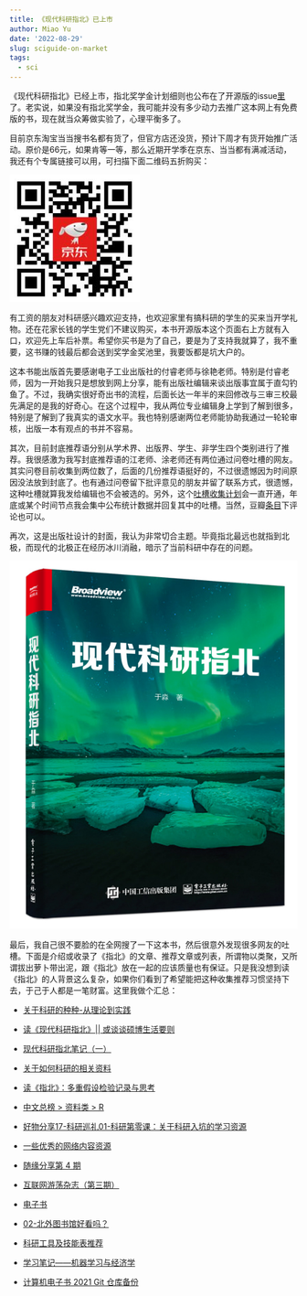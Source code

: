 ```yaml
---
title: 《现代科研指北》已上市
author: Miao Yu
date: '2022-08-29'
slug: sciguide-on-market
tags:
  - sci
---
```


《现代科研指北》已经上市，指北奖学金计划细则也公布在了开源版的issue[里](https://github.com/yufree/sciguide/issues/13)了。老实说，如果没有指北奖学金，我可能并没有多少动力去推广这本网上有免费版的书，现在就当众筹做实验了，心理平衡多了。

目前京东淘宝当当搜书名都有货了，但官方店还没货，预计下周才有货开始推广活动。原价是66元，如果肯等一等，那么近期开学季在京东、当当都有满减活动，我还有个专属链接可以用，可扫描下面二维码五折购买：

![](images/WechatIMG1130.jpeg)

有工资的朋友对科研感兴趣欢迎支持，也欢迎家里有搞科研的学生的买来当开学礼物。还在花家长钱的学生党们不建议购买，本书开源版本这个页面右上方就有入口，欢迎先上车后补票。希望你买书是为了自己，要是为了支持我就算了，我不重要，这书赚的钱最后都会送到奖学金奖池里，我要饭都是坑大户的。

这本书能出版首先要感谢电子工业出版社的付睿老师与徐艳老师。特别是付睿老师，因为一开始我只是想放到网上分享，能有出版社编辑来谈出版事宜属于直勾钓鱼了。不过，我确实很好奇出书的流程，后面长达一年半的来回修改与三审三校最先满足的是我的好奇心。在这个过程中，我从两位专业编辑身上学到了解到很多，特别是了解到了我真实的语文水平。我也特别感谢两位老师能协助我通过一轮轮审核，出版一本有观点的书并不容易。

其次，目前封底推荐语分别从学术界、出版界、学生、非学生四个类别进行了推荐。我很感激为我写封底推荐语的江老师、涂老师还有两位通过问卷吐槽的网友。其实问卷目前收集到两位数了，后面的几份推荐语挺好的，不过很遗憾因为时间原因没法放到封底了。也有通过问卷留下批评意见的朋友并留了联系方式，很遗憾，这种吐槽就算我发给编辑也不会被选的。另外，这个[吐槽收集计划](https://wj.qq.com/s2/10408005/9374/)会一直开通，年底或某个时间节点我会集中公布统计数据并回复其中的吐槽。当然，豆瓣[条目](https://book.douban.com/subject/36078034/)下评论也可以。

再次，这是出版社设计的封面，我认为非常切合主题。毕竟指北最远也就指到北极，而现代的北极正在经历冰川消融，暗示了当前科研中存在的问题。

![](images/WechatIMG943.jpeg)

最后，我自己很不要脸的在全网搜了一下这本书，然后很意外发现很多网友的吐槽。下面是介绍或收录了《指北》的文章、推荐文章或列表，所谓物以类聚，又所谓拔出萝卜带出泥，跟《指北》放在一起的应该质量也有保证。只是我没想到读《指北》的人背景这么复杂，如果你们看到了希望能把这种收集推荐习惯坚持下去，于己于人都是一笔财富。这里我做个汇总：

- [关于科研的种种-从理论到实践](https://zhuanlan.zhihu.com/p/513765150)

- [读《现代科研指北》|| 或谈谈硕博生活要则](https://www.jianshu.com/p/8ea4bd7577c2)

- [现代科研指北笔记（一）](https://blog.csdn.net/mojujiang/article/details/110819846)

- [关于如何科研的相关资料](https://zxl19.github.io/academic-guide/)

- [读《指北》：多重假设检验记录与思考](https://shixiangwang.github.io/blog/multiple-stats-testing-and-thinking/)

- [中文总榜 > 资料类 > R](https://github.com/Tirklee/GitHub-Chinese-Top-Charts/blob/4ddb578f1696f4160a2ec52cfe0a8081dcdc1f93/content/charts/overall/knowledge/R.md)

- [好物分享17-科研巡礼01-科研第零课：关于科研入坑的学习资源](https://cloud.tencent.com/developer/article/1920316)

- [一些优秀的网络内容资源](https://idushu.com/%E4%B8%80%E4%BA%9B%E4%BC%98%E7%A7%80%E7%9A%84%E7%BD%91%E7%BB%9C%E5%86%85%E5%AE%B9%E8%B5%84%E6%BA%90/)

- [随缘分享第 4 期](https://xuanwo.io/2021/01-share-with-luck-4th/)

- [互联网游荡杂志（第三期）](https://chowdera.com/2021/12/202112171111551186.html)

- [电子书](https://github.com/dingeral/net_note/blob/86e75b2f4a444413313ec01888ef0059d3215b72/docs/%E8%BD%A6%E5%BA%93/%E7%94%B5%E5%AD%90%E4%B9%A6.md)

- [02-北外图书馆好看吗？](https://github.com/mugpeng/second_brain/blob/48e29037131a8f5fb81116f6d73c5b39434922c3/docs/02-%E5%8C%97%E5%A4%96%E5%9B%BE%E4%B9%A6%E9%A6%86%E5%A5%BD%E7%9C%8B%E5%90%97%EF%BC%9F.md)

- [科研工具及技能表推荐](https://github.com/MLNBA-Lab/DataCollection2Public/blob/1ece83ca3d1e2009cc5c8c25b7cdf8100fae47bf/%E7%A7%91%E7%A0%94%E6%96%B9%E6%B3%95%E5%8F%8A%E5%B7%A5%E5%85%B7/%E7%A7%91%E7%A0%94%E5%B7%A5%E5%85%B7%E5%8F%8A%E6%8A%80%E8%83%BD%E8%A1%A8%E6%8E%A8%E8%8D%90.md)

- [学习笔记——机器学习与经济学](https://github.com/jmxsy2016/Data-Science-and-Economics/blob/aeebd1f13c4881fdd1d30222f9d1848c0c684a93/README.md)

- [计算机电子书 2021 Git 仓库备份](https://github.com/apachecn/it-ebooks-archive/blob/66a1d479215c0e325d5b86175996a7677d4ff19c/docs/it-ebooks-2021.md)

